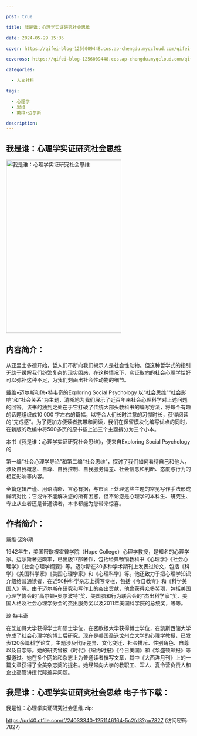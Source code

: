 ```yaml
---

post: true

title: 我是谁：心理学实证研究社会思维

date: 2024-05-29 15:35

cover: https://qifei-blog-1256009448.cos.ap-chengdu.myqcloud.com/qifei-blog/6584d598c458853aef34a47a.jpg

coveross: https://qifei-blog-1256009448.cos.ap-chengdu.myqcloud.com/qifei-blog/6584d598c458853aef34a47a.jpg

categories:

  - 人文社科

tags:

  - 心理学
  - 思维
  - 戴维·迈尔斯

description:
---
```


## 我是谁：心理学实证研究社会思维
<img alt="我是谁：心理学实证研究社会思维 " class="aligncenter loading" data-was-processed="true" decoding="async" fetchpriority="high" height="471" src="https://qifei-blog-1256009448.cos.ap-chengdu.myqcloud.com/qifei-blog/6584d598c458853aef34a47a.jpg " style="cursor: zoom-in;" width="314"/>

## 内容简介：

从亚里士多德开始，哲人们不断向我们揭示人是社会性动物。但这种哲学式的指引无助于缓解我们纷繁复杂的现实困惑，在这种情况下，实证取向的社会心理学恰好可以弥补这种不足，为我们刻画出社会性动物的细节。

戴维•迈尔斯和琼•特韦奇的Exploring Social Psychology 以“社会思维”“社会影响”和“社会关系”为主题，清晰地为我们展示了近百年来社会心理科学对上述问题的回答。该书的独到之处在于它打破了传统大部头教科书的编写方法，将每个有趣的话题组织成10 000 字左右的篇幅，以符合人们长时注意的习惯时长，获得阅读的“完成感”。为了更加方便读者携带和阅读，我们在保留模块化编写优点的同时，在新版的改编中将500多页的原书按上述三个主题拆分为三个小本。

本书《我是谁：心理学实证研究社会思维》，便来自Exploring Social Psychology 的

第一编“社会心理学导论”和第二编“社会思维”，探讨了我们如何看待自己和他人，涉及自我概念、自尊、自我控制、自我服务偏差、社会信念和判断、态度与行为的相互影响等内容。

全篇逻辑严谨、用语清晰、言必有据，与市面上处理这些主题的常见写作手法形成鲜明对比；它或许不能解决您的所有困惑，但不论您是心理学的本科生、研究生、专业从业者还是普通读者，本书都能为您带来惊喜。

## 作者简介：

戴维·迈尔斯

1942年生，美国密歇根霍普学院（Hope College）心理学教授，是知名的心理学家。迈尔斯著述颇丰，已出版17部著作，包括经典畅销教科书《心理学》《社会心理学》《社会心理学纲要》等。迈尔斯在30多种学术期刊上发表过论文，包括《科学》《美国科学家》《美国心理学家》和《心理科学》等。他还致力于把心理学知识介绍给普通读者，在近50种科学杂志上撰写专栏，包括《今日教育》和《科学美国人》等。由于迈尔斯在研究和写作上的突出贡献，他曾获得众多奖项，包括美国心理学协会的“高尔顿•奥尔波特”奖、美国脑和行为联合会的“杰出科学家”奖、美国人格及社会心理学分会的杰出服务奖以及2011年美国科学院的总统奖，等等。

琼·特韦奇

在芝加哥大学获得学士和硕士学位，在密歇根大学获得博士学位，在凯斯西储大学完成了社会心理学的博士后研究。现在是美国圣迭戈州立大学的心理学教授，已发表120余篇科学论文，主题涉及代际差异、文化变迁、社会排斥、性别角色、自尊以及自恋等。她的研究曾被《时代》《纽约时报》《今日美国》和《华盛顿邮报》等报道过。她在多个网站和杂志上为普通读者撰写文章，其中《大西洋月刊》上的一篇文章获得了全美杂志奖的提名。她经常向大学的教职工、军人、夏令营负责人和企业高管讲授代际差异问题。

## 我是谁：心理学实证研究社会思维 电子书下载：

我是谁：心理学实证研究社会思维.zip: 

https://url40.ctfile.com/f/24033340-1251146164-5c2fd3?p=7827 (访问密码: 7827)
